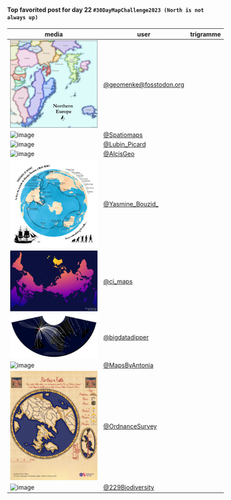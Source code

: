 #### Top favorited post for day 22 `#30DayMapChallenge2023 (North is not always up)`

| media | user | trigramme |
|-------|------|-----------|
|![image](uploads/8cc935b66eec884d174495d77871acf8/image.png)|[@geomenke@fosstodon.org](https://mastodon.tetaneutral.net/@geomenke@fosstodon.org/111454641781474777)|  |
|![image](uploads/9096a80c87d729e9307633f296539a73/image.png)|[@Spatiomaps](https://twitter.com/Spatiomaps/status/1727572582176878606)|  |
|![image](uploads/739459f85e97e964121dcb217c8b70f9/image.png)|[@Lubin_Picard](https://twitter.com/Lubin_Picard/status/1727220367515930704)|  |
|![image](uploads/537294bf25e6e89c16386037192493d2/image.png)|[@AlcisGeo](https://twitter.com/AlcisGeo/status/1727370103023349838)|  |
|![image](uploads/e147ac199f072711517058c8e742cf3a/image.png)|[@Yasmine_Bouzid_](https://twitter.com/Yasmine_Bouzid_/status/1727232006667608366)|  |
|![image](uploads/283aaa8703ac7b7003feb73ebf9cd215/image.png)|[@cj_maps](https://twitter.com/cj_maps/status/1727114961384796418)|  |
|![image](uploads/e5203ec4f063d307b8025ec3b022cd77/image.png)|[@bigdatadipper](https://twitter.com/bigdatadipper/status/1727441473447354867)|  |
|![image](uploads/c192c3a7e1ab85f0d745127c65fe0b33/image.png)|[@MapsByAntonia](https://twitter.com/MapsByAntonia/status/1727268711642402825)|  |
|![image](uploads/fba1393d6a2425523d6a769099b30225/image.png)|[@OrdnanceSurvey](https://twitter.com/OrdnanceSurvey/status/1727367498947834140)|  |
|![image](uploads/df8a7e8202f64330bca77c497f6b3707/image.png)|[@229Biodiversity](https://twitter.com/229Biodiversity/status/1727172873620463723)|  |
